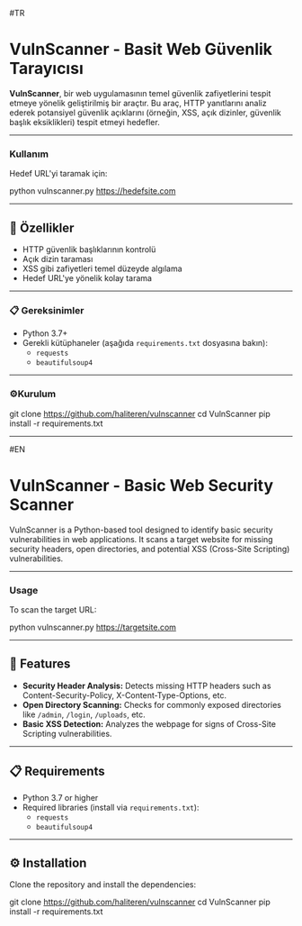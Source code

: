 #TR
# VulnScanner - Basit Web Güvenlik Tarayıcısı

**VulnScanner**, bir web uygulamasının temel güvenlik zafiyetlerini tespit etmeye yönelik geliştirilmiş bir araçtır. Bu araç, HTTP yanıtlarını analiz ederek potansiyel güvenlik açıklarını (örneğin, XSS, açık dizinler, güvenlik başlık eksiklikleri) tespit etmeyi hedefler.

---

### Kullanım

Hedef URL'yi taramak için:

python vulnscanner.py https://hedefsite.com

---

## 🚀 Özellikler
- HTTP güvenlik başlıklarının kontrolü
- Açık dizin taraması
- XSS gibi zafiyetleri temel düzeyde algılama
- Hedef URL'ye yönelik kolay tarama

---

### 📋  Gereksinimler
- Python 3.7+
- Gerekli kütüphaneler (aşağıda `requirements.txt` dosyasına bakın):
  - `requests`
  - `beautifulsoup4`

---

### ⚙️Kurulum

git clone https://github.com/haliteren/vulnscanner
cd VulnScanner
pip install -r requirements.txt

------------------------------------------------------------------------------------------------------------------------------------------------------------------------------

#EN
# VulnScanner - Basic Web Security Scanner

VulnScanner is a Python-based tool designed to identify basic security vulnerabilities in web applications. It scans a target website for missing security headers, open directories, and potential XSS (Cross-Site Scripting) vulnerabilities.

---

### Usage

To scan the target URL:

python vulnscanner.py https://targetsite.com

---

## 🚀 Features
- **Security Header Analysis:** Detects missing HTTP headers such as Content-Security-Policy, X-Content-Type-Options, etc.
- **Open Directory Scanning:** Checks for commonly exposed directories like `/admin`, `/login`, `/uploads`, etc.
- **Basic XSS Detection:** Analyzes the webpage for signs of Cross-Site Scripting vulnerabilities.

---

## 📋 Requirements
- Python 3.7 or higher
- Required libraries (install via `requirements.txt`):
  - `requests`
  - `beautifulsoup4`

---

## ⚙️ Installation
Clone the repository and install the dependencies:

git clone https://github.com/haliteren/vulnscanner
cd VulnScanner
pip install -r requirements.txt
